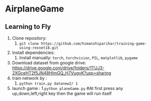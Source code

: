 # AirplaneGame
## Learning to Fly

1. Clone repository: 
	1. `git clone https://github.com/himanshiparihar/training-game-using-resnet18.git` 
2. Install dependencies:
	1. Install manually: `torch`, `torchvision`, `PIL`, `matplotlib`, `pygame` 
3. Download dataset from google drive: 
	https://drive.google.com/drive/folders/1TUJ3-2XGceHT2f5JN48HImGQ_H7VugvK?usp=sharing
4. train network by : 
	1. `python train.py datanew2/ 1`
5. launch game :
	1.`python planeGame.py`
#At first press any up,down,left,right key then the game will run itself 
